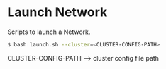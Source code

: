 # Launch Network

Scripts to launch a Network.

```bash
$ bash launch.sh --cluster=<CLUSTER-CONFIG-PATH>
```

CLUSTER-CONFIG-PATH --> cluster config file path